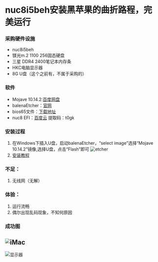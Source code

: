 # nuc8i5beh安装黑苹果的曲折路程，完美运行
### 采购硬件设施
- nuc8i5beh
- 镁光m.2 1100 256固态硬盘
- 三星 DDR4 2400笔记本内存条
- HKC电脑显示器
- 8G U盘（这个之前有，不属于采购的）
### 软件
- Mojave 10.14.2:[百度网盘](https://pan.baidu.com/s/1NJnLGri673BnBqDvOibduA)
- balenaEtcher：[官网](https://www.balena.io/etcher/)
- bios65文件：[下载地址](https://www.tonymacx86.com/attachments/be0056-bio-zip.392463/)
- nuc8 EFI：[百度云](https://pan.baidu.com/s/1fHmO1p-9tffcw0-rRYj4VA) 提取码：t0gk
### 安装过程
1. 在Windows下插入U盘，启动balenaEtcher，“select image”选择“Mojave 10.14.2”镜像,选择U盘，点击“Flash”即可
![etcher](https://7.daliansky.net/etcher.png)
2. [安装教程](https://www.tonymacx86.com/threads/guide-installing-macos-mojave-10-14-2-on-intel-nuci5beh-using-clover-uefi.268502/)
### 不足：
1. 无线网（无解）
### 体验：
1. 运行流畅
2. 偶尔出现乱码现象，不知何原因
### 成功图
![iMac](https://pic.rmb.bdstatic.com/bd012b6d537ad323abfe5dc9cb7e3e21.png)
---
![显示器](https://pic.rmb.bdstatic.com/2000e391ba631d17bd03ea91e8f93518.png)